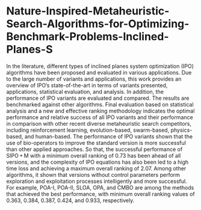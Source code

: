 # Nature-Inspired-Metaheuristic-Search-Algorithms-for-Optimizing-Benchmark-Problems-Inclined-Planes-S
In the literature, different types of inclined planes system optimization (IPO) algorithms have been proposed and evaluated in various applications. Due to the large number of variants and applications, this work provides an overview of IPO’s state-of-the-art in terms of variants presented, applications, statistical evaluation, and analysis. In addition, the performance of IPO variants are evaluated and compared. The results are benchmarked against other algorithms. Final evaluation based on statistical analysis and a new and effective ranking methodology indicates the optimal performance and relative success of all IPO variants and their performance in comparison with other recent diverse metaheuristic search competitors, including reinforcement learning, evolution-based, swarm-based, physics-based, and human-based. The performance of IPO variants shown that the use of bio-operators to improve the standard version is more successful than other applied approaches. So that, the successful performance of SIPO + M with a minimum overall ranking of 0.73 has been ahead of all versions, and the complexity of IPO equations has also been led to a high time loss and achieving a maximum overall ranking of 2.07. Among other algorithms, it shown that versions without control parameters perform exploration and exploitation processes intelligently and more successful. For example, POA-I, POA-II, SLOA, OPA, and CMBO are among the methods that achieved the best performance, with minimum overall ranking values of 0.363, 0.384, 0.387, 0.424, and 0.933, respectively.
